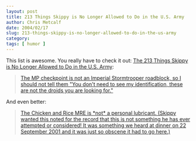 ```yaml
---
layout: post
title: 213 Things Skippy is No Longer Allowed to Do in the U.S. Army
author: Chris Metcalf
date: 2004/02/17
slug: 213-things-skippy-is-no-longer-allowed-to-do-in-the-us-army
category: 
tags: [ humor ]
---
```


This list is awesome. You really have to check it out: <a href="http://kewlstuff.editthispage.com/stories/storyReader$2236">The 213 Things Skippy is No Longer Allowed to Do in the U.S. Army</a>:
<blockquote><a href="http://kewlstuff.editthispage.com/stories/storyReader$2236">The MP checkpoint is not an Imperial Stormtrooper roadblock, so I should not tell them "You don't need to see my identification, these are not the droids you are looking for."</a></blockquote>
And even better:
<blockquote><a href="http://kewlstuff.editthispage.com/stories/storyReader$2236">The Chicken and Rice MRE is *not* a personal lubricant. (Skippy wanted this noted for the record that this is not something he has ever attempted or considered! It was something we heard at dinner on 22 September 2001 and it was just so obscene it had to go here.)</a></blockquote>
